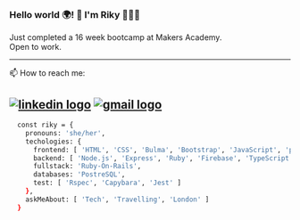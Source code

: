 ### Hello world 🌍! 👋 I'm Riky 👩🏾‍💻

Just completed a 16 week bootcamp at Makers Academy.   
Open to work.

-----
📫 How to reach me:   

<a href='https://www.linkedin.com/in/rikymoroni/'><img src='https://img.shields.io/badge/LinkedIn-0077B5?style=for-the-badge&logo=linkedin&logoColor=white' alt='linkedin logo'/></a> <a href='mailto:riky.moroni5@gmail.com'><img src='https://img.shields.io/badge/Gmail-D14836?style=for-the-badge&logo=gmail&logoColor=white' alt='gmail logo'/></a>
-----

```bash
  const riky = {
    pronouns: 'she/her',
    techologies: {
      frontend: [ 'HTML', 'CSS', 'Bulma', 'Bootstrap', 'JavaScript', 'p5', 'React.js', 'Dart/Flutter' ],
      backend: [ 'Node.js', 'Express', 'Ruby', 'Firebase', 'TypeScript'],
      fullstack: 'Ruby-On-Rails',
      databases: 'PostreSQL',
      test: [ 'Rspec', 'Capybara', 'Jest' ]
    },
    askMeAbout: [ 'Tech', 'Travelling', 'London' ]
  }
```

<!--
**Riky5/Riky5** is a ✨ _special_ ✨ repository because its `README.md` (this file) appears on your GitHub profile.

Here are some ideas to get you started:

- 🔭 I’m currently working on ...
- 🌱 I’m currently learning ...
- 👯 I’m looking to collaborate on ...
- 🤔 I’m looking for help with ...
- 💬 Ask me about ...
- 📫 How to reach me: ...
- ⚡ Fun fact: ...
-->
